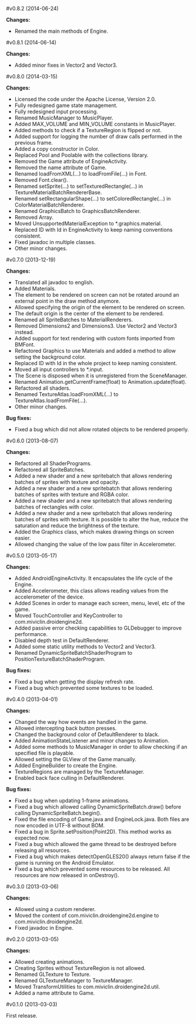 #v0.8.2 (2014-06-24)

**Changes:**

- Renamed the main methods of Engine.


#v0.8.1 (2014-06-14)

**Changes:**

- Added minor fixes in Vector2 and Vector3.


#v0.8.0 (2014-03-15)

**Changes:**

- Licensed the code under the Apache License, Version 2.0.
- Fully redesigned game state management.
- Fully redesigned input processing.
- Renamed MusicManager to MusicPlayer.
- Added MAX_VOLUME and MIN_VOLUME constants in MusicPlayer.
- Added methods to check if a TextureRegion is flipped or not.
- Added support for logging the number of draw calls performed in the previous frame.
- Added a copy constructor in Color.
- Replaced Pool and Poolable with the collections library.
- Removed the Game attribute of EngineActivity.
- Removed the name attribute of Game.
- Renamed loadFromXML(...) to loadFromFile(...) in Font.
- Removed Font.clear().
- Renamed setSprite(...) to setTexturedRectangle(...) in TextureMaterialBatchRendererBase.
- Renamed setRectangularShape(...) to setColoredRectangle(...) in ColorMaterialBatchRenderer.
- Renamed GraphicsBatch to GraphicsBatchRenderer.
- Removed Array.
- Moved UnsupportedMaterialException to *.graphics.material.
- Replaced ID with Id in EngineActivity to keep naming conventions consistent.
- Fixed javadoc in multiple classes.
- Other minor changes.


#v0.7.0 (2013-12-19)

**Changes:**

- Translated all javadoc to english.
- Added Materials.
- The element to be rendered on screen can not be rotated around an external point in the draw method anymore.
- Allowed specifying the origin of the element to be rendered on screen.
- The default origin is the center of the element to be rendered.
- Renamed all SpriteBatches to MaterialRenderers.
- Removed Dimensions2 and Dimensions3. Use Vector2 and Vector3 instead.
- Added support for text rendering with custom fonts imported from BMFont.
- Refactored Graphics to use Materials and added a method to allow setting the background color.
- Replaced ID with Id in the whole project to keep naming consistent.
- Moved all input controllers to *.input.
- The Scene is disposed when it is unregistered from the SceneManager.
- Renamed Animation.getCurrentFrame(float) to Animation.update(float).
- Refactored all shaders.
- Renamed TextureAtlas.loadFromXML(...) to TextureAtlas.loadFromFile(...).
- Other minor changes.

**Bug fixes:**

- Fixed a bug which did not allow rotated objects to be rendered properly.


#v0.6.0 (2013-08-07)

**Changes:**

- Refactored all ShaderPrograms.  
- Refactored all SpriteBatches.
- Added a new shader and a new spritebatch that allows rendering batches of sprites with texture and opacity.
- Added a new shader and a new spritebatch that allows rendering batches of sprites with texture and RGBA color.
- Added a new shader and a new spritebatch that allows rendering batches of rectangles with color.
- Added a new shader and a new spritebatch that allows rendering batches of sprites with texture. It is possible to alter the hue, reduce the saturation and reduce the brightness of the texture.
- Added the Graphics class, which makes drawing things on screen easier.
- Allowed changing the value of the low pass filter in Accelerometer.


#v0.5.0 (2013-05-17)

**Changes:**

- Added AndroidEngineActivity. It encapsulates the life cycle of the Engine.
- Added Accelerometer, this class allows reading values from the accelerometer of the device.
- Added Scenes in order to manage each screen, menu, level, etc of the game.
- Moved TouchController and KeyController to com.miviclin.droidengine2d.
- Added passive error checking capabilities to GLDebugger to improve performance.
- Disabled depth test in DefaultRenderer.
- Added some static utility methods to Vector2 and Vector3.
- Renamed DynamicSpriteBatchShaderProgram to PositionTextureBatchShaderProgram.

**Bug fixes:**

- Fixed a bug when getting the display refresh rate.
- Fixed a bug which prevented some textures to be loaded.


#v0.4.0 (2013-04-01)

**Changes:**

- Changed the way how events are handled in the game.
- Allowed intercepting back button presses.
- Changed the background color of DefaultRenderer to black.
- Added AnimationStateListener and minor changes to Animation.
- Added some methods to MusicManager in order to allow checking if an specified file is playable.
- Allowed setting the GLView of the Game manually.
- Added EngineBuilder to create the Engine.
- TextureRegions are managed by the TextureManager.
- Enabled back face culling in DefaultRenderer.

**Bug fixes:**

- Fixed a bug when updating 1-frame animations.
- Fixed a bug which allowed calling DynamicSpriteBatch.draw() before calling DynamicSpriteBatch.begin().
- Fixed the file encoding of Game.java and EngineLock.java. Both files are now encoded in UTF-8 without BOM.
- Fixed a bug in Sprite.setPosition(Point2D). This method works as expected now.
- Fixed a bug which allowed the game thread to be destroyed before releasing all resources.
- Fixed a bug which makes detectOpenGLES20() always return false if the game is running on the Android Emulator.
- Fixed a bug which prevented some resources to be released. All resources are now released in onDestroy().


#v0.3.0 (2013-03-06)

**Changes:**

- Allowed using a custom renderer.  
- Moved the content of com.miviclin.droidengine2d.engine to com.miviclin.droidengine2d.
- Fixed javadoc in Engine.


#v0.2.0 (2013-03-05)

**Changes:**

- Allowed creating animations.
- Creating Sprites without TextureRegion is not allowed.
- Renamed GLTexture to Texture.
- Renamed GLTextureManager to TextureManager.
- Moved TransformUtilities to com.miviclin.droidengine2d.util.
- Added a name attribute to Game.


#v0.1.0 (2013-03-03)

First release.
